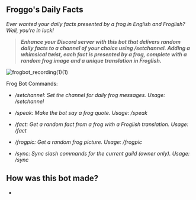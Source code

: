 ## Froggo's Daily Facts

*Ever wanted your daily facts presented by a frog in English and Froglish? Well, you're in luck!*


>***Enhance your Discord server with this bot that delivers random daily facts to a channel of your choice using /setchannel. Adding a whimsical twist, each fact is presented by a frog, complete with a random frog image and a unique translation in Froglish.***

![frogbot_recording(1)(1)](https://github.com/user-attachments/assets/5a9c5607-1b82-4cfe-8f8b-6df77da2a245)



Frog Bot Commands:

- */setchannel: Set the channel for daily frog messages. Usage: /setchannel*

- */speak: Make the bot say a frog quote. Usage: /speak*

- */fact: Get a random fact from a frog with a Froglish translation. Usage: /fact*

- */frogpic: Get a random frog picture. Usage: /frogpic*

- */sync: Sync slash commands for the current guild (owner only). Usage: /sync*


## How was this bot made?

- 
